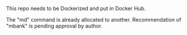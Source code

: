 This repo needs to be Dockerized and put in Docker Hub.

The "md" command is already allocated to another.
Recommendation of "mbank" is pending approval by author.

